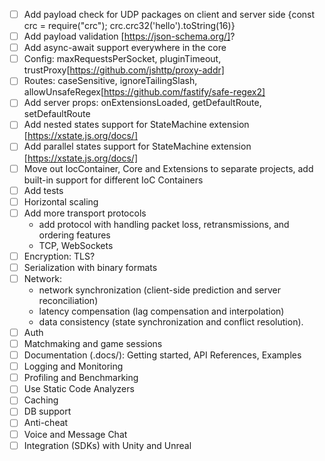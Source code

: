 - [ ] Add payload check for UDP packages on client and server side {const crc = require("crc"); crc.crc32('hello').toString(16)}
- [ ] Add payload validation [https://json-schema.org/]?
- [ ] Add async-await support everywhere in the core
- [ ] Config: maxRequestsPerSocket, pluginTimeout, trustProxy[https://github.com/jshttp/proxy-addr]
- [ ] Routes: caseSensitive, ignoreTailingSlash, allowUnsafeRegex[https://github.com/fastify/safe-regex2]
- [ ] Add server props: onExtensionsLoaded, getDefaultRoute, setDefaultRoute
- [ ] Add nested states support for StateMachine extension [https://xstate.js.org/docs/]
- [ ] Add parallel states support for StateMachine extension [https://xstate.js.org/docs/]
- [ ] Move out IocContainer, Core and Extensions to separate projects, add built-in support for different IoC Containers
- [ ] Add tests
- [ ] Horizontal scaling
- [ ] Add more transport protocols
  - add protocol with handling packet loss, retransmissions, and ordering features
  - TCP, WebSockets
- [ ] Encryption: TLS?
- [ ] Serialization with binary formats
- [ ] Network:
  - network synchronization (client-side prediction and server reconciliation)
  - latency compensation (lag compensation and interpolation)
  - data consistency (state synchronization and conflict resolution).
- [ ] Auth
- [ ] Matchmaking and game sessions
- [ ] Documentation (.docs/): Getting started, API References, Examples
- [ ] Logging and Monitoring
- [ ] Profiling and Benchmarking
- [ ] Use Static Code Analyzers
- [ ] Caching
- [ ] DB support
- [ ] Anti-cheat
- [ ] Voice and Message Chat
- [ ] Integration (SDKs) with Unity and Unreal
